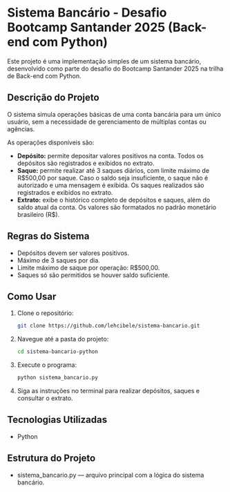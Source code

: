 # Sistema Bancário - Desafio Bootcamp Santander 2025 (Back-end com Python)

Este projeto é uma implementação simples de um sistema bancário, desenvolvido como parte do desafio do Bootcamp Santander 2025 na trilha de Back-end com Python.

## Descrição do Projeto

O sistema simula operações básicas de uma conta bancária para um único usuário, sem a necessidade de gerenciamento de múltiplas contas ou agências.

As operações disponíveis são:

- **Depósito:** permite depositar valores positivos na conta. Todos os depósitos são registrados e exibidos no extrato.
- **Saque:** permite realizar até 3 saques diários, com limite máximo de R$500,00 por saque. Caso o saldo seja insuficiente, o saque não é autorizado e uma mensagem é exibida. Os saques realizados são registrados e exibidos no extrato.
- **Extrato:** exibe o histórico completo de depósitos e saques, além do saldo atual da conta. Os valores são formatados no padrão monetário brasileiro (R$).

## Regras do Sistema

- Depósitos devem ser valores positivos.
- Máximo de 3 saques por dia.
- Limite máximo de saque por operação: R$500,00.
- Saques só são permitidos se houver saldo suficiente.

## Como Usar

1. Clone o repositório:
   ```bash
   git clone https://github.com/lehcibele/sistema-bancario.git
2. Navegue até a pasta do projeto:
    ```bash
    cd sistema-bancario-python
3. Execute o programa:
    ```bash
    python sistema_bancario.py
4. Siga as instruções no terminal para realizar depósitos, saques e consultar o extrato.

## Tecnologias Utilizadas
- Python

## Estrutura do Projeto
- sistema_bancario.py — arquivo principal com a lógica do sistema bancário.
